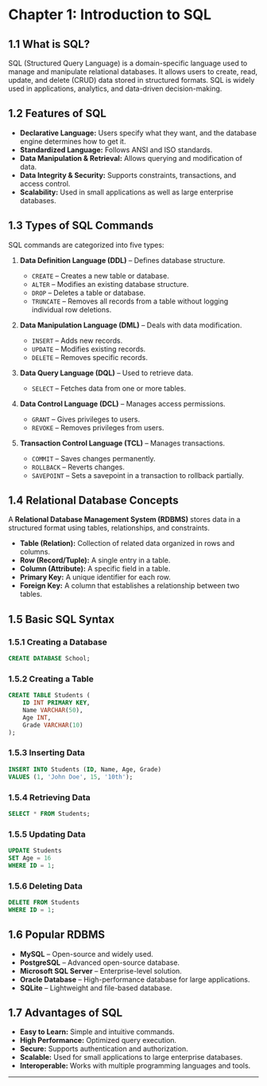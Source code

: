# Chapter 1: Introduction to SQL  

## 1.1 What is SQL?  
SQL (Structured Query Language) is a domain-specific language used to manage and manipulate relational databases. It allows users to create, read, update, and delete (CRUD) data stored in structured formats. SQL is widely used in applications, analytics, and data-driven decision-making.  

## 1.2 Features of SQL  
- **Declarative Language:** Users specify what they want, and the database engine determines how to get it.  
- **Standardized Language:** Follows ANSI and ISO standards.  
- **Data Manipulation & Retrieval:** Allows querying and modification of data.  
- **Data Integrity & Security:** Supports constraints, transactions, and access control.  
- **Scalability:** Used in small applications as well as large enterprise databases.  

## 1.3 Types of SQL Commands  
SQL commands are categorized into five types:  

1. **Data Definition Language (DDL)** – Defines database structure.  
   - `CREATE` – Creates a new table or database.  
   - `ALTER` – Modifies an existing database structure.  
   - `DROP` – Deletes a table or database.  
   - `TRUNCATE` – Removes all records from a table without logging individual row deletions.  

2. **Data Manipulation Language (DML)** – Deals with data modification.  
   - `INSERT` – Adds new records.  
   - `UPDATE` – Modifies existing records.  
   - `DELETE` – Removes specific records.  

3. **Data Query Language (DQL)** – Used to retrieve data.  
   - `SELECT` – Fetches data from one or more tables.  

4. **Data Control Language (DCL)** – Manages access permissions.  
   - `GRANT` – Gives privileges to users.  
   - `REVOKE` – Removes privileges from users.  

5. **Transaction Control Language (TCL)** – Manages transactions.  
   - `COMMIT` – Saves changes permanently.  
   - `ROLLBACK` – Reverts changes.  
   - `SAVEPOINT` – Sets a savepoint in a transaction to rollback partially.  

## 1.4 Relational Database Concepts  
A **Relational Database Management System (RDBMS)** stores data in a structured format using tables, relationships, and constraints.  

- **Table (Relation):** Collection of related data organized in rows and columns.  
- **Row (Record/Tuple):** A single entry in a table.  
- **Column (Attribute):** A specific field in a table.  
- **Primary Key:** A unique identifier for each row.  
- **Foreign Key:** A column that establishes a relationship between two tables.  

## 1.5 Basic SQL Syntax  
### 1.5.1 Creating a Database  
```sql
CREATE DATABASE School;
```
### 1.5.2 Creating a Table  
```sql
CREATE TABLE Students (
    ID INT PRIMARY KEY,
    Name VARCHAR(50),
    Age INT,
    Grade VARCHAR(10)
);
```
### 1.5.3 Inserting Data  
```sql
INSERT INTO Students (ID, Name, Age, Grade) 
VALUES (1, 'John Doe', 15, '10th');
```
### 1.5.4 Retrieving Data  
```sql
SELECT * FROM Students;
```
### 1.5.5 Updating Data  
```sql
UPDATE Students 
SET Age = 16 
WHERE ID = 1;
```
### 1.5.6 Deleting Data  
```sql
DELETE FROM Students 
WHERE ID = 1;
```

## 1.6 Popular RDBMS  
- **MySQL** – Open-source and widely used.  
- **PostgreSQL** – Advanced open-source database.  
- **Microsoft SQL Server** – Enterprise-level solution.  
- **Oracle Database** – High-performance database for large applications.  
- **SQLite** – Lightweight and file-based database.  

## 1.7 Advantages of SQL  
- **Easy to Learn:** Simple and intuitive commands.  
- **High Performance:** Optimized query execution.  
- **Secure:** Supports authentication and authorization.  
- **Scalable:** Used for small applications to large enterprise databases.  
- **Interoperable:** Works with multiple programming languages and tools.  

---